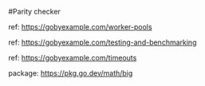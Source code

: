 #Parity checker


ref: https://gobyexample.com/worker-pools

ref: https://gobyexample.com/testing-and-benchmarking

ref: https://gobyexample.com/timeouts

package: https://pkg.go.dev/math/big
